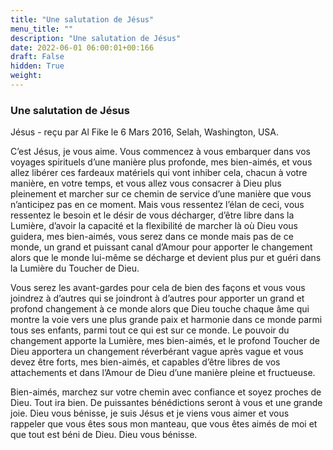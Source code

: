 ```yaml
---
title: "Une salutation de Jésus"
menu_title: ""
description: "Une salutation de Jésus"
date: 2022-06-01 06:00:01+00:166
draft: False
hidden: True
weight:
---
```

### Une salutation de Jésus

Jésus - reçu par Al Fike le 6 Mars 2016, Selah, Washington, USA.

C’est Jésus, je vous aime. Vous commencez à vous embarquer dans vos voyages spirituels d’une manière plus profonde, mes bien-aimés, et vous allez libérer ces fardeaux matériels qui vont inhiber cela, chacun à votre manière, en votre temps, et vous allez vous consacrer à Dieu plus pleinement et marcher sur ce chemin de service d’une manière que vous n’anticipez pas en ce moment. Mais vous ressentez l’élan de ceci, vous ressentez le besoin et le désir de vous décharger, d’être libre dans la Lumière, d’avoir la capacité et la flexibilité de marcher là où Dieu vous guidera, mes bien-aimés, vous serez dans ce monde mais pas de ce monde, un grand et puissant canal d’Amour pour apporter le changement alors que le monde lui-même se décharge et devient plus pur et guéri dans la Lumière du Toucher de Dieu.

Vous serez les avant-gardes pour cela de bien des façons et vous vous joindrez à d’autres qui se joindront à d’autres pour apporter un grand et profond changement à ce monde alors que Dieu touche chaque âme qui montre la voie vers une plus grande paix et harmonie dans ce monde parmi tous ses enfants, parmi tout ce qui est sur ce monde. Le pouvoir du changement apporte la Lumière, mes bien-aimés, et le profond Toucher de Dieu apportera un changement réverbérant vague après vague et vous devez être forts, mes bien-aimés, et capables d’être libres de vos attachements et dans l’Amour de Dieu d’une manière pleine et fructueuse.

Bien-aimés, marchez sur votre chemin avec confiance et soyez proches de Dieu. Tout ira bien. De puissantes bénédictions seront à vous et une grande joie. Dieu vous bénisse, je suis Jésus et je viens vous aimer et vous rappeler que vous êtes sous mon manteau, que vous êtes aimés de moi et que tout est béni de Dieu. Dieu vous bénisse.
